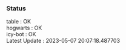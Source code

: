 ### Status


table : OK  
hogwarts : OK  
icy-bot : OK  
Latest Update : 2023-05-07 20:07:18.487703
